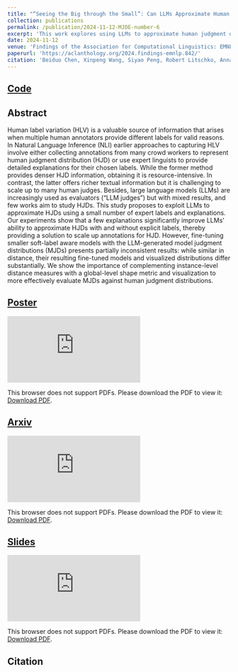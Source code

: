 ```yaml
---
title: "“Seeing the Big through the Small”: Can LLMs Approximate Human Judgment Distributions on NLI from a Few Explanations?"
collection: publications
permalink: /publication/2024-11-12-MJDE-number-6
excerpt: 'This work explores using LLMs to approximate human judgment distributions (HJDs) in NLI from a limited set of expert-provided labels and explanations. It shows that LLMs can effectively scale HJD estimation, with explanations significantly enhancing performance. However, fine-tuning smaller models on LLM-generated distributions yields mixed results, underscoring the need for both local and global evaluation metrics to assess alignment with true human judgment.'
date: 2024-11-12
venue: 'Findings of the Association for Computational Linguistics: EMNLP 2024'
paperurl: 'https://aclanthology.org/2024.findings-emnlp.842/'
citation: 'Beiduo Chen, Xinpeng Wang, Siyao Peng, Robert Litschko, Anna Korhonen, and Barbara Plank. 2024. “Seeing the Big through the Small”: Can LLMs Approximate Human Judgment Distributions on NLI from a Few Explanations?. In Findings of the Association for Computational Linguistics: EMNLP 2024, pages 14396–14419, Miami, Florida, USA. Association for Computational Linguistics.'
---
```


## [Code](https://github.com/mainlp/MJD-Estimator/)

## Abstract
Human label variation (HLV) is a valuable source of information that arises when multiple human annotators provide different labels for valid reasons. In Natural Language Inference (NLI) earlier approaches to capturing HLV involve either collecting annotations from many crowd workers to represent human judgment distribution (HJD) or use expert linguists to provide detailed explanations for their chosen labels. While the former method provides denser HJD information, obtaining it is resource-intensive. In contrast, the latter offers richer textual information but it is challenging to scale up to many human judges. Besides, large language models (LLMs) are increasingly used as evaluators (“LLM judges”) but with mixed results, and few works aim to study HJDs. This study proposes to exploit LLMs to approximate HJDs using a small number of expert labels and explanations. Our experiments show that a few explanations significantly improve LLMs’ ability to approximate HJDs with and without explicit labels, thereby providing a solution to scale up annotations for HJD. However, fine-tuning smaller soft-label aware models with the LLM-generated model judgment distributions (MJDs) presents partially inconsistent results: while similar in distance, their resulting fine-tuned models and visualized distributions differ substantially. We show the importance of complementing instance-level distance measures with a global-level shape metric and visualization to more effectively evaluate MJDs against human judgment distributions.

## [Poster](https://github.com/Mckysse/mckysse.github.io/blob/master/files/EMNLP2024_MJDE_poster.pdf)
<object data="https://mckysse.github.io/files/EMNLP2024_MJDE_poster.pdf" type="application/pdf" width="900px" height="900px">
    <embed src="https://mckysse.github.io/files/EMNLP2024_MJDE_poster.pdf">
        <p>This browser does not support PDFs. Please download the PDF to view it: <a href="https://mckysse.github.io/files/EMNLP2024_MJDE_poster.pdf">Download PDF</a>.</p>
    </embed>
</object>


## [Arxiv](https://arxiv.org/pdf/2406.17600)
<object data="https://arxiv.org/pdf/2406.17600" type="application/pdf" width="900px" height="900px">
    <embed src="https://arxiv.org/pdf/2406.17600">
        <p>This browser does not support PDFs. Please download the PDF to view it: <a href="https://arxiv.org/pdf/2406.17600">Download PDF</a>.</p>
    </embed>
</object>


## [Slides](https://mckysse.github.io/files/EMNLP2024_MJDE_slides.pdf)
<object data="https://mckysse.github.io/files/EMNLP2024_MJDE_slides.pdf" type="application/pdf" width="900px" height="900px">
    <embed src="https://mckysse.github.io/files/EMNLP2024_MJDE_slides.pdf">
        <p>This browser does not support PDFs. Please download the PDF to view it: <a href="https://mckysse.github.io/files/EMNLP2024_MJDE_slides.pdf">Download PDF</a>.</p>
    </embed>
</object>

## Citation

